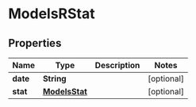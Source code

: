 
# ModelsRStat

## Properties
Name | Type | Description | Notes
------------ | ------------- | ------------- | -------------
**date** | **String** |  |  [optional]
**stat** | [**ModelsStat**](ModelsStat.md) |  |  [optional]



